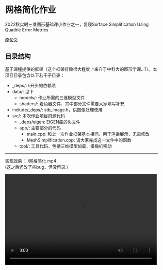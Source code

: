 # 网格简化作业

2022秋实时三维图形基础课小作业之一，复现Surface Simplification Using Quadric Error Metrics

[原论文](https://www.cs.cmu.edu/~./garland/Papers/quadrics.pdf)

## 目录结构

基于课程提供的框架（这个框架好像很大程度上来自于中科大的图形学课...?）。本项目目录包含以下若干子目录：

- _deps/: `U`开头的依赖项
- data/: 见下
  - models/: 作业所需的三维模型文件
  - shaders/: 着色器文件，其中部分文件需要大家填写补充
- include/_deps/: stb_image.h，供图像处理使用
- src/: 本次作业项目的源代码
  - _deps/eigen: EIGEN库的头文件 
  - app/: 主要部分的代码
    - main.cpp: 和上一次作业框架基本相同，用于渲染展示，无需修改
    - MeshSimplification.cpp: 请大家完成这一文件中的函数
  - tool/: 工具代码，包括三维模型加载、摄像机移动

***
实现效果：./网格简化.mp4  
(这之后还改了些bug，但没再录.)

<video src="网格简化.mp4" controls="controls" width="500" height="300"></video>